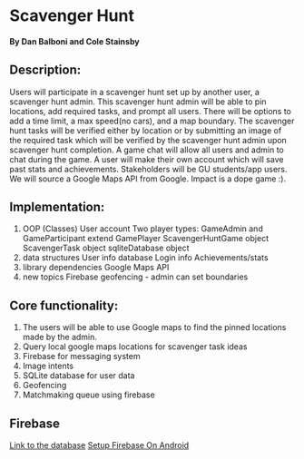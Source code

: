 # Scavenger Hunt
#### By Dan Balboni and Cole Stainsby

## Description:
  Users will participate in a scavenger hunt set up by another user, a scavenger hunt admin.  This scavenger hunt admin will be able to pin locations, add required tasks, and prompt all users.  There will be options to add a time limit, a max speed(no cars), and a map boundary.  The scavenger hunt tasks will be verified either by location or by submitting an image of the required task which will be verified by the scavenger hunt admin upon scavenger hunt completion.  A game chat will allow all users and admin to chat during the game.  A user will make their own account which will save past stats and achievements.  Stakeholders will be GU students/app users.  We will source a Google Maps API from Google. Impact is a dope game :).

## Implementation:
1. OOP (Classes)
  User account
  Two player types: GameAdmin and GameParticipant extend GamePlayer
  ScavengerHuntGame object
  ScavengerTask object
  sqliteDatabase object
2. data structures
  User info database
  Login info
  Achievements/stats
3. library dependencies 
  Google Maps API
4. new topics
  Firebase 
  geofencing - admin can set boundaries


## Core functionality:
1. The users will be able to use Google maps to find the pinned locations made by the admin.
2. Query local google maps locations for scavenger task ideas
3. Firebase for messaging system
4. Image intents 
6. SQLite database for user data
7. Geofencing 
8. Matchmaking queue using firebase

## Firebase
[Link to the database](https://console.firebase.google.com/project/scavengerhuntapp-37acb/overview)
[Setup Firebase On Android](https://www.youtube.com/watch?v=dRYnm_k3w1w&t=624s)


